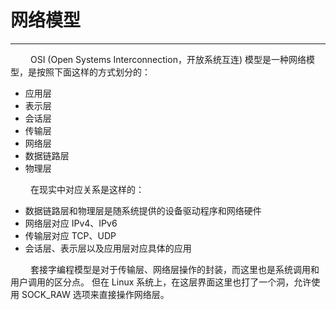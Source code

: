 # 网络模型
***

&emsp;&emsp;
OSI (Open Systems Interconnection，开放系统互连) 模型是一种网络模型，是按照下面这样的方式划分的：

+ 应用层
+ 表示层
+ 会话层
+ 传输层
+ 网络层
+ 数据链路层
+ 物理层

&emsp;&emsp;
在现实中对应关系是这样的：

+ 数据链路层和物理层是随系统提供的设备驱动程序和网络硬件
+ 网络层对应 IPv4、IPv6
+ 传输层对应 TCP、UDP
+ 会话层、表示层以及应用层对应具体的应用

&emsp;&emsp;
套接字编程模型是对于传输层、网络层操作的封装，而这里也是系统调用和用户调用的区分点。
但在 Linux 系统上，在这层界面这里也打了一个洞，允许使用 SOCK\_RAW 选项来直接操作网络层。